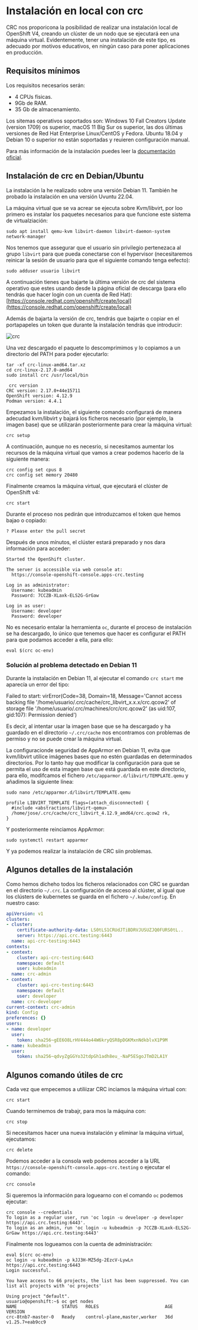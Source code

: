 # Instalación en local con crc

CRC nos proporicona la posibilidad de realizar una instalación local de OpenShift V4, creando un clúster de un nodo que se ejecutará een una máquina virtual. Evidentemente, tener una instalación de este tipo, es adecuado por motivos educativos, en ningún caso para poner aplicaciones en producción.

## Requisitos mínimos

Los requisitos necesarios serán:

* 4 CPUs físicas.
* 9Gb de RAM.
* 35 Gb de almacenamiento.

Los sitemas operativos soportados son: Windows 10 Fall Creators Update (version 1709) os superior, macOS 11 Big Sur os superior, las dos últimas versiones de Red Hat Enterprise Linux/CentOS y Fedora. Ubuntu 18.04 y Debian 10 o superior no están soportadas y reuieren configuración manual.

Para más información de la instalación puedes leer la [documentación oficial](https://crc.dev/crc/).

## Instalación de crc en Debian/Ubuntu

La instalación la he realizado sobre una versión Debian 11. También he probado la instalación en una versión Uvuntu 22.04.

La máquina virtual que se va acrear se ejecuta sobre Kvm/libvirt, por loo primero es instalar los paquetes necesarios para que funcione este sistema de virtualziación:

    sudo apt install qemu-kvm libvirt-daemon libvirt-daemon-system network-manager

Nos tenemos que assegurar que el usuario sin privilegio pertenezaca al grupo `libvirt` para que pueda conectarse con el hypervisor (necesitaremos reinicar la sesión de usuario para que el siguiente comando tenga eefecto):

    sudo adduser usuario libvirt

A continuación tienes que bajarte la última versión de crc del sistema operativo que estes usando desde la página oficial de descarga (para ello tendrás que hacer login con un cuenta de Red Hat): [https://console.redhat.com/openshift/create/local](https://console.redhat.com/openshift/create/local)

Además de bajarta la versión de crc, tendrás que bajarte o copiar en el portapapeles un token que durante la instalación tendrás que introducir:

![crc](img/crc1.png)

Una vez descargado el paquete lo descomprimimos y lo copiamos a un directorio del PATH para poder ejecutarlo:

    tar -xf crc-linux-amd64.tar.xz
    cd crc-linux-2.17.0-amd64
    sudo install crc /usr/local/bin

     crc version
    CRC version: 2.17.0+44e15711
    OpenShift version: 4.12.9
    Podman version: 4.4.1

Empezamos la instalación, el siguiente comando configurará de manera adecudad kvm/libvirt y bajará los ficheros necesario (por ejemplo, la imagen base) que se utilizarán posteriormente para crear la máquina virtual:

    crc setup

A continuación, aunque no es necesrio, si necesitamos aumentar los recursos de la máquina virtual que vamos a crear podemos hacerlo de la siguiente manera:

    crc config set cpus 8
    crc config set memory 20480

Finalmente creamos la máquina virtual, que ejecutará el clúster de OpenShift v4:

    crc start

Durante el proceso nos pedirán que introduzcamos el token que hemos bajao o copiado:

    ? Please enter the pull secret  

Después de unos mínutos, el clúster estará preparado y nos dara información para acceder:

    Started the OpenShift cluster.

    The server is accessible via web console at:
      https://console-openshift-console.apps-crc.testing

    Log in as administrator:
      Username: kubeadmin
      Password: 7CCZB-XLaxk-ELS2G-GrGaw

    Log in as user:
      Username: developer
      Password: developer

No es necesario entalar la herramienta `oc`, durante el proceso de instalación se ha descargado, lo único que tenemos que hacer es configurar el PATH para que podamos acceder a ella, para ello:

    eval $(crc oc-env)
    
### Solución al problema detectado en Debian 11

Durante la instalación en Debian 11, al ejecutar el comando `crc start` me aparecía un error del tipo:

  Failed to start: virError(Code=38, Domain=18, Message='Cannot access backing file '/home/usuario/.crc/cache/crc_libvirt_x.x.x/crc.qcow2' of storage file '/home/usuario/.crc/machines/crc/crc.qcow2' (as uid:107, gid:107): Permission denied')

Es decir, al intentar usar la imagen base que se ha descargado y ha guardado en el directorio `~/.crc/cache` nos encontramos con problemas de permiso y no se puede crear la máquina virtual.

La configuracionde seguridad de AppArmor en Debian 11, evita que kvm/libvirt utilice imágenes bases que no estén guardadas en determinados directorios. Por lo tanto hay que modificar la configuración para que se permita el uso de esta imagen base que está guardada en este directorio, para ello, modifcamos el fichero `/etc/apparmor.d/libvirt/TEMPLATE.qemu` y añadimos la siguiente línea:

    sudo nano /etc/apparmor.d/libvirt/TEMPLATE.qemu

    profile LIBVIRT_TEMPLATE flags=(attach_disconnected) {
      #include <abstractions/libvirt-qemu>
      /home/jose/.crc/cache/crc_libvirt_4.12.9_amd64/crc.qcow2 rk,
    }

Y posteriormente reinciamos AppArmor:

    sudo systemctl restart apparmor

Y ya podemos realizar la instalación de CRC siin problemas.

## Algunos detalles de la instalación

Como hemos dicheho todos los ficheros relacionados con CRC se guardan en el directorio `~/.crc`.
La configuración de acceso al clúster, al igual que los clústers de kubernetes se guarda en el fichero `~/.kube/config`. En nuestro caso:

```yaml
apiVersion: v1
clusters:
- cluster:
    certificate-authority-data: LS0tLS1CRUdJTiBDRVJUSUZJQ0FURS0tL..
    server: https://api.crc.testing:6443
  name: api-crc-testing:6443
contexts:
- context:
    cluster: api-crc-testing:6443
    namespace: default
    user: kubeadmin
  name: crc-admin
- context:
    cluster: api-crc-testing:6443
    namespace: default
    user: developer
  name: crc-developer
current-context: crc-admin
kind: Config
preferences: {}
users:
- name: developer
  user:
    token: sha256~gEE6O8LrHV444o44W6kryQSR8pDGKMxnNdkblvX1P9M
- name: kubeadmin
  user:
    token: sha256~qdvyZgGGYo32tdpGh1adh8eu_-NaP5ESgoJTmD2LA1Y
```
## Algunos comando útiles de crc

Cada vez que empecemos a utiliizar CRC inciamos la máquina virtual con:

    crc start

Cuando terminemos de trabajr, para mos la máquina con:

    crc stop

Si necesitamos hacer una nueva instalación y eliminar la máquina virtual, ejecutamos:

    crc delete

Podemos acceder a la consola web podemos acceder a la URL `https://console-openshift-console.apps-crc.testing` o ejecutar el comando:

    crc console

Si queremos la información para loguearno con el comando `oc` podemos ejecutar:

    crc console --credentials
    To login as a regular user, run 'oc login -u developer -p developer https://api.crc.testing:6443'.
    To login as an admin, run 'oc login -u kubeadmin -p 7CCZB-XLaxk-ELS2G-GrGaw https://api.crc.testing:6443'

Finalmente nos logueamos con la cuenta de administración:

    eval $(crc oc-env)
    oc login -u kubeadmin -p kJJ3H-MZ5dg-2EzcV-LywLn https://api.crc.testing:6443
    Login successful.
    
    You have access to 66 projects, the list has been suppressed. You can list all projects with 'oc projects'
    
    Using project "default".
    usuario@openshift:~$ oc get nodes
    NAME                 STATUS   ROLES                         AGE   VERSION
    crc-8tnb7-master-0   Ready    control-plane,master,worker   36d   v1.25.7+eab9cc9



